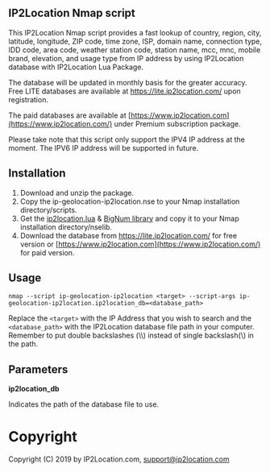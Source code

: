 ## IP2Location Nmap script

This IP2Location Nmap script provides a fast lookup of country, region, city, latitude, longitude, ZIP code, time zone, ISP, domain name, connection type, IDD code, area code, weather station code, station name, mcc, mnc, mobile brand, elevation, and usage type from IP address by using IP2Location database with IP2Location Lua Package. 

The database will be updated in monthly basis for the greater accuracy. Free LITE databases are available at <https://lite.ip2location.com/> upon registration.

The paid databases are available at [https://www.ip2location.com](https://www.ip2location.com/) under Premium subscription package.

Please take note that this script only support the IPV4 IP address at the moment. The IPV6 IP address will be supported in future.

## Installation

1. Download and unzip the package. 
2. Copy the ip-geolocation-ip2location.nse to your Nmap installation directory/scripts. 
3. Get the [ip2location.lua](https://github.com/ip2location/ip2location-lua/blob/master/ip2location.lua) & [BigNum library](https://github.com/user-none/lua-nums) and copy it to your Nmap installation directory/nselib. 
4. Download the database from https://lite.ip2location.com/ for free version or [https://www.ip2location.com](https://www.ip2location.com/) for paid version.

## Usage

`nmap --script ip-geolocation-ip2location <target> --script-args ip-geolocation-ip2location.ip2location_db=<database_path>`

Replace the  `<target>` with the IP Address that you wish to search and the `<database_path>` with the IP2Location database file path in your computer. Remember to put double backslashes (\\\\) instead of single backslash(\\) in the path.

## Parameters

**ip2location_db**

Indicates the path of the database file to use.

# Copyright

Copyright (C) 2019 by IP2Location.com, [support@ip2location.com](mailto:support@ip2location.com)